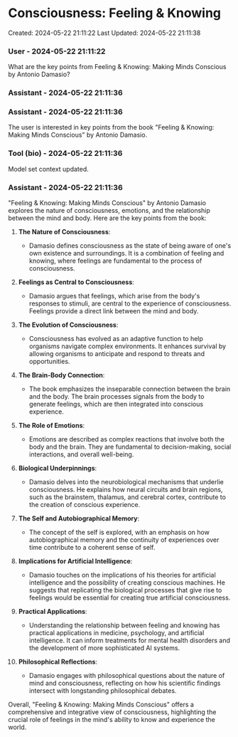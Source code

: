 # Consciousness: Feeling & Knowing

Created: 2024-05-22 21:11:22
Last Updated: 2024-05-22 21:11:38

### User - 2024-05-22 21:11:22

What are the key points from Feeling & Knowing: Making Minds Conscious by Antonio Damasio?

### Assistant - 2024-05-22 21:11:36



### Assistant - 2024-05-22 21:11:36

The user is interested in key points from the book "Feeling & Knowing: Making Minds Conscious" by Antonio Damasio.

### Tool (bio) - 2024-05-22 21:11:36

Model set context updated.

### Assistant - 2024-05-22 21:11:36

"Feeling & Knowing: Making Minds Conscious" by Antonio Damasio explores the nature of consciousness, emotions, and the relationship between the mind and body. Here are the key points from the book:

1. **The Nature of Consciousness**:
   - Damasio defines consciousness as the state of being aware of one's own existence and surroundings. It is a combination of feeling and knowing, where feelings are fundamental to the process of consciousness.

2. **Feelings as Central to Consciousness**:
   - Damasio argues that feelings, which arise from the body's responses to stimuli, are central to the experience of consciousness. Feelings provide a direct link between the mind and body.

3. **The Evolution of Consciousness**:
   - Consciousness has evolved as an adaptive function to help organisms navigate complex environments. It enhances survival by allowing organisms to anticipate and respond to threats and opportunities.

4. **The Brain-Body Connection**:
   - The book emphasizes the inseparable connection between the brain and the body. The brain processes signals from the body to generate feelings, which are then integrated into conscious experience.

5. **The Role of Emotions**:
   - Emotions are described as complex reactions that involve both the body and the brain. They are fundamental to decision-making, social interactions, and overall well-being.

6. **Biological Underpinnings**:
   - Damasio delves into the neurobiological mechanisms that underlie consciousness. He explains how neural circuits and brain regions, such as the brainstem, thalamus, and cerebral cortex, contribute to the creation of conscious experience.

7. **The Self and Autobiographical Memory**:
   - The concept of the self is explored, with an emphasis on how autobiographical memory and the continuity of experiences over time contribute to a coherent sense of self.

8. **Implications for Artificial Intelligence**:
   - Damasio touches on the implications of his theories for artificial intelligence and the possibility of creating conscious machines. He suggests that replicating the biological processes that give rise to feelings would be essential for creating true artificial consciousness.

9. **Practical Applications**:
   - Understanding the relationship between feeling and knowing has practical applications in medicine, psychology, and artificial intelligence. It can inform treatments for mental health disorders and the development of more sophisticated AI systems.

10. **Philosophical Reflections**:
    - Damasio engages with philosophical questions about the nature of mind and consciousness, reflecting on how his scientific findings intersect with longstanding philosophical debates.

Overall, "Feeling & Knowing: Making Minds Conscious" offers a comprehensive and integrative view of consciousness, highlighting the crucial role of feelings in the mind's ability to know and experience the world.

